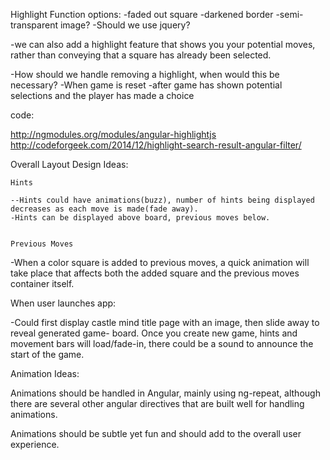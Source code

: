 

Highlight Function
     options:
-faded out square
-darkened border
-semi-transparent image?
-Should we use jquery?

-we can also add a highlight feature that shows you your potential moves, rather than conveying that a square has already been selected.

-How should we handle removing a highlight, when would this be necessary?
	-When game is reset
	-after game has shown potential selections and the player has made a choice

code:

http://ngmodules.org/modules/angular-highlightjs
http://codeforgeek.com/2014/12/highlight-search-result-angular-filter/


Overall Layout Design Ideas: 

	Hints

	--Hints could have animations(buzz), number of hints being displayed decreases as each move is made(fade away).
	-Hints can be displayed above board, previous moves below.
	

	Previous Moves
-When a color square is added to previous moves, a quick animation will take place that affects both the added square and the previous moves container itself. 


When user launches app:

-Could first display castle mind title page with an image, then slide away to reveal generated game- board. Once you create new game, hints and movement bars will load/fade-in, there could be a sound to announce the start of the game.

Animation Ideas:

Animations should be handled in Angular, mainly using ng-repeat, although there are several other angular directives that are built well for handling animations. 

Animations should be subtle yet fun and should add to the overall user experience.